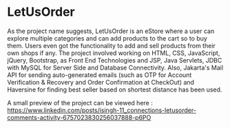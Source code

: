 # LetUsOrder
As the project name suggests, LetUsOrder is an eStore where a user can explore multiple categories and can add products to the cart so to buy them. Users even got the functionality to add and sell products from their own shops if any. The project involved working on HTML, CSS, JavaScript, jQuery, Bootstrap, as Front End Technologies and JSP, Java Servlets, JDBC with MySQL for Server Side and Database Connectivity. Also, Jakarta's Mail API for sending auto-generated emails (such as OTP for Account Verification &amp; Recovery and Order Confirmation at CheckOut) and Haversine for finding best seller based on shortest distance has been used.

A small preview of the project can be viewed here :
https://www.linkedin.com/posts/isingh-11_connections-letusorder-comments-activity-6757023830256037888-p6PO
